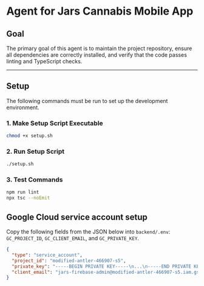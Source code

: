 # Agent for Jars Cannabis Mobile App

## Goal

The primary goal of this agent is to maintain the project repository, ensure all dependencies are correctly installed, and verify that the code passes linting and TypeScript checks.

---

## Setup

The following commands must be run to set up the development environment.

### 1. Make Setup Script Executable

```bash
chmod +x setup.sh
```

### 2. Run Setup Script

```bash
./setup.sh
```

### 3. Test Commands

```bash
npm run lint
npx tsc --noEmit
```

## Google Cloud service account setup

Copy the following fields from the JSON below into `backend/.env`:
`GC_PROJECT_ID`, `GC_CLIENT_EMAIL`, and `GC_PRIVATE_KEY`.

```json
{
  "type": "service_account",
  "project_id": "modified-antler-466907-s5",
  "private_key": "-----BEGIN PRIVATE KEY-----\n...\n-----END PRIVATE KEY-----\n",
  "client_email": "jars-firebase-admin@modified-antler-466907-s5.iam.gserviceaccount.com"
}
```
